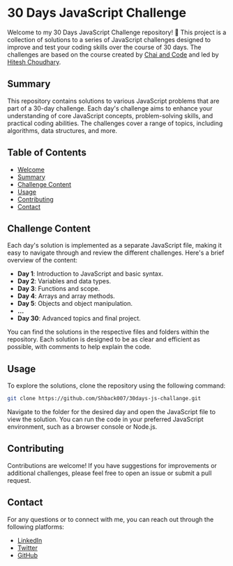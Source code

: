 # 30 Days JavaScript Challenge

Welcome to my 30 Days JavaScript Challenge repository! 🎉 This project is a collection of solutions to a series of JavaScript challenges designed to improve and test your coding skills over the course of 30 days. The challenges are based on the course created by [Chai and Code](https://courses.chaicode.com/learn/home/30-days-of-Javascript-challenge/30-days-javascript-challenge/section/515627/lesson/3197429) and led by [Hitesh Choudhary](https://github.com/hiteshchoudhary).

## Summary

This repository contains solutions to various JavaScript problems that are part of a 30-day challenge. Each day's challenge aims to enhance your understanding of core JavaScript concepts, problem-solving skills, and practical coding abilities. The challenges cover a range of topics, including algorithms, data structures, and more.

## Table of Contents

- [Welcome](#welcome)
- [Summary](#summary)
- [Challenge Content](#challenge-content)
- [Usage](#usage)
- [Contributing](#contributing)
- [Contact](#contact)
  
## Challenge Content

Each day's solution is implemented as a separate JavaScript file, making it easy to navigate through and review the different challenges. Here's a brief overview of the content:

- **Day 1**: Introduction to JavaScript and basic syntax.
- **Day 2**: Variables and data types.
- **Day 3**: Functions and scope.
- **Day 4**: Arrays and array methods.
- **Day 5**: Objects and object manipulation.
- **...**
- **Day 30**: Advanced topics and final project.

You can find the solutions in the respective files and folders within the repository. Each solution is designed to be as clear and efficient as possible, with comments to help explain the code.

## Usage

To explore the solutions, clone the repository using the following command:

```bash
git clone https://github.com/Shback007/30days-js-challange.git
```

Navigate to the folder for the desired day and open the JavaScript file to view the solution. You can run the code in your preferred JavaScript environment, such as a browser console or Node.js.

## Contributing

Contributions are welcome! If you have suggestions for improvements or additional challenges, please feel free to open an issue or submit a pull request.

## Contact

For any questions or to connect with me, you can reach out through the following platforms:

- [LinkedIn](https://www.linkedin.com/in/sagnik-hore-33a8292a6/)
- [Twitter](https://x.com/HoreSagnik34217)
- [GitHub](https://github.com/Shback007)
